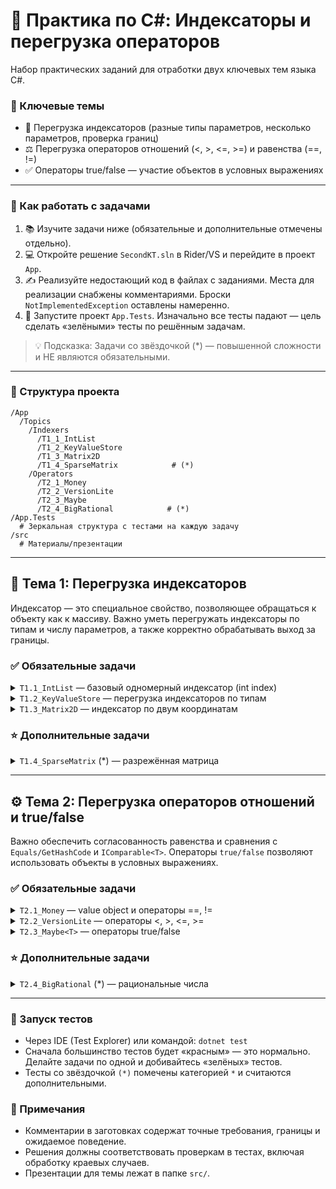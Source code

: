 # 🚀 Практика по C#: Индексаторы и перегрузка операторов

Набор практических заданий для отработки двух ключевых тем языка C#.

### 🎯 Ключевые темы
- 🔢 Перегрузка индексаторов (разные типы параметров, несколько параметров, проверка границ)
- ⚖️ Перегрузка операторов отношений (<, >, <=, >=) и равенства (==, !=)
- ✅ Операторы true/false — участие объектов в условных выражениях

---

### 📝 Как работать с задачами
1. 📚 Изучите задачи ниже (обязательные и дополнительные отмечены отдельно).
2. 💻 Откройте решение `SecondKT.sln` в Rider/VS и перейдите в проект `App`.
3. ✍️ Реализуйте недостающий код в файлах с заданиями. Места для реализации снабжены комментариями. Броски `NotImplementedException` оставлены намеренно.
4. 🧪 Запустите проект `App.Tests`. Изначально все тесты падают — цель сделать «зелёными» тесты по решённым задачам.

> 💡 Подсказка: Задачи со звёздочкой (*) — повышенной сложности и НЕ являются обязательными.

---

### 📁 Структура проекта
```
/App
  /Topics
    /Indexers
      /T1_1_IntList
      /T1_2_KeyValueStore
      /T1_3_Matrix2D
      /T1_4_SparseMatrix            # (*)
    /Operators
      /T2_1_Money
      /T2_2_VersionLite
      /T2_3_Maybe
      /T2_4_BigRational            # (*)
/App.Tests
  # Зеркальная структура с тестами на каждую задачу
/src
  # Материалы/презентации
```

---

## 🧱 Тема 1: Перегрузка индексаторов
Индексатор — это специальное свойство, позволяющее обращаться к объекту как к массиву. Важно уметь перегружать индексаторы по типам и числу параметров, а также корректно обрабатывать выход за границы.

### ✅ Обязательные задачи
<details>
<summary><code>T1.1_IntList</code> — базовый одномерный индексатор (int index)</summary>

- Реализуйте динамический список целых чисел:
  - `this[int index]` с `get/set` и проверкой границ.
  - Поведение `set`:
    - если `index == Count` — добавление в конец;
    - если `0 <= index < Count` — замена значения;
    - иначе — `ArgumentOutOfRangeException`.
  - Свойство `Count` — текущее число элементов.
- Крайние случаи: отрицательный индекс, чтение из пустого, запись за пределами текущей длины.
</details>

<details>
<summary><code>T1.2_KeyValueStore</code> — перегрузка индексаторов по типам</summary>

- Два индексатора, работающих со связанным хранилищем значений `string`:
  - `this[int id]`
  - `this[string key]`
- `get`: неизвестный ключ/ид → `KeyNotFoundException`.
- `set`: добавляет/заменяет значение.
- Доступ по `null` строке → `ArgumentNullException`.
</details>

<details>
<summary><code>T1.3_Matrix2D</code> — индексатор по двум координатам</summary>

- Матрица фиксированного размера с хранением во внутреннем 1D-массиве.
- Индексатор `this[int row, int col]` с проверкой границ (`row in [0, Rows)`, `col in [0, Cols)`).
- Отображение `(row, col) -> index = row * Cols + col`.
- Конструктор валидирует `rows > 0`, `cols > 0`.
</details>

### ⭐ Дополнительные задачи
<details>
<summary><code>T1.4_SparseMatrix</code> (*) — разрежённая матрица</summary>

- Индексатор `this[int r, int c]`:
  - `get`: возвращает `0`, если значение не установлено;
  - `set`: `0` удаляет ячейку, ненулевое — сохраняет.
- Свойство `NonZeroCount` — количество реально сохранённых элементов.
- Дополнительно: индексатор по строке `this[int r]` → `IReadOnlyList<int>` всей строки (с нулями).
- Всегда проверяйте границы, иначе `ArgumentOutOfRangeException`.
</details>

---

## ⚙️ Тема 2: Перегрузка операторов отношений и true/false
Важно обеспечить согласованность равенства и сравнения с `Equals/GetHashCode` и `IComparable<T>`. Операторы `true/false` позволяют использовать объекты в условных выражениях.

### ✅ Обязательные задачи
<details>
<summary><code>T2.1_Money</code> — value object и операторы ==, !=</summary>

- Структура: `string Currency`, `long Amount` (в минимальных единицах).
- Валидируйте `Currency` (не `null/empty/whitespace`).
- Реализуйте `IEquatable<Money>`, `Equals(object)`, `GetHashCode`, `==`, `!=`.
- Равенство: совпадают валюта и сумма. В тестах ожидается нормализация регистра валюты.
</details>

<details>
<summary><code>T2.2_VersionLite</code> — операторы <, >, <=, >=</summary>

- Класс с read-only свойствами `Major`, `Minor`, `Patch`.
- Реализуйте `IComparable<VersionLite>` и операторы сравнения в лексикографическом порядке.
- Конструктор: значения неотрицательны, иначе `ArgumentOutOfRangeException`.
</details>

<details>
<summary><code>T2.3_Maybe&lt;T&gt;</code> — операторы true/false</summary>

- Свойства: `HasValue`, `Value` (при отсутствии значения — `InvalidOperationException`).
- Операторы `true` и `false`: истина, если `HasValue == true`.
- Неявное приведение из `T` в `Maybe<T>` для удобства.
</details>

### ⭐ Дополнительные задачи
<details>
<summary><code>T2.4_BigRational</code> (*) — рациональные числа</summary>

- Несократимый вид `p/q`, `q > 0`, нормализация знака и сокращение на GCD.
- Реализуйте `IComparable<BigRational>`, `==`, `!=`, `<`, `>`, `<=`, `>=`.
- Операторы `true/false`: истина, если `p != 0`.
</details>

---

### 🧪 Запуск тестов
- Через IDE (Test Explorer) или командой: `dotnet test`
- Сначала большинство тестов будет «красным» — это нормально. Делайте задачи по одной и добивайтесь «зелёных» тестов.
- Тесты со звёздочкой `(*)` помечены категорией `*` и считаются дополнительными.

### 📎 Примечания
- Комментарии в заготовках содержат точные требования, границы и ожидаемое поведение.
- Решения должны соответствовать проверкам в тестах, включая обработку краевых случаев.
- Презентации для темы лежат в папке `src/`.
